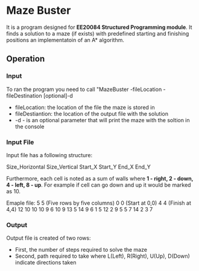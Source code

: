 # Maze Buster

It is a program designed for **EE20084 Structured Programming module**. It finds a solution to a maze (if exists) with predefined starting and finishing positions an implementatoin of an A* algorithm.

## Operation
### Input
To ran the program you need to call "MazeBuster -fileLocation -fileDestination [optional]-d

- fileLocation: the location of the file the maze is stored in
- fileDestiantion: the location of the output file with the solution
- -d - is an optional parameter that will print the maze with the soltion in the console

### Input File
Input file has a following structure:

Size_Horizontal Size_Vertical
Start_X Start_Y
End_X End_Y
<The maze with each row separate>

Furthermore, each cell is noted as a sum of walls where **1 - right, 2 - down, 4 - left, 8 - up**.
For example if cell can go down and up it would be marked as 10.

Emaple file:
5 5 (Five rows by five columns)
0 0 (Start at 0,0)
4 4 (Finish at 4,4)
12 10 10 10 9 
6 10 9 13 5 
14 9 6 1 5 
12 2 9 5 5 
7 14 2 3 7

### Output
Output file is created of two rows:
- First, the number of steps required to solve the maze
- Second, path required to take where L(Left), R(Right), U(Up), D(Down) indicate directions taken 